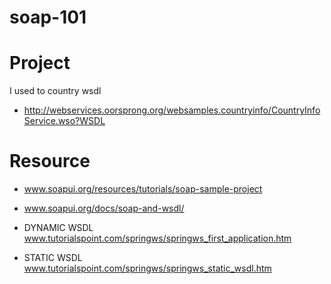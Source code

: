 # soap-101


# Project

I used to country wsdl

- http://webservices.oorsprong.org/websamples.countryinfo/CountryInfoService.wso?WSDL



# Resource

- www.soapui.org/resources/tutorials/soap-sample-project
- www.soapui.org/docs/soap-and-wsdl/

- DYNAMIC WSDL www.tutorialspoint.com/springws/springws_first_application.htm
- STATIC WSDL www.tutorialspoint.com/springws/springws_static_wsdl.htm